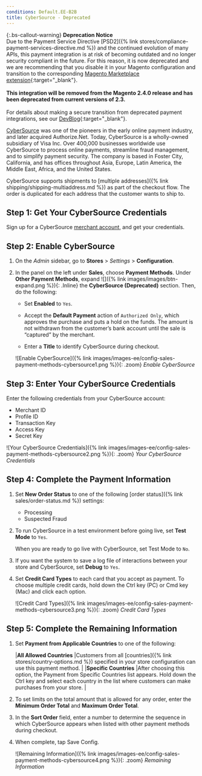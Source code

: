 ```yaml
---
conditions: Default.EE-B2B
title: CyberSource - Deprecated
---
```


{:.bs-callout-warning}
**Deprecation Notice** <br/>
Due to the Payment Service Directive [PSD2]({% link stores/compliance-payment-services-directive.md %}) and the continued evolution of many APIs, this payment integration is at risk of becoming outdated and no longer security compliant in the future. For this reason, it is now deprecated and we are recommending that you disable it in your Magento configuration and transition to the corresponding [Magento Marketplace extension](https://marketplace.magento.com/catalogsearch/result/?q=cybersource#q=cybersource&idx=m2_cloud_prod_default_products&p=0&nR%5Bvisibility_search%5D%5B%3D%5D%5B0%5D=1){:target="_blank"}.<br/><br/>
**This integration will be removed from the Magento 2.4.0 release and has been deprecated from current versions of 2.3.**<br/><br/>
For details about making a secure transition from deprecated payment integrations, see our [DevBlog](https://community.magento.com/t5/Magento-DevBlog/Deprecation-of-Magento-core-payment-integrations/ba-p/426445){:target="_blank"}.

[CyberSource][1] was one of the pioneers in the early online payment industry, and later acquired Authorize.Net. Today, CyberSource is a wholly-owned subsidiary of Visa Inc. Over 400,000 businesses worldwide use CyberSource to process online payments, streamline fraud management, and to simplify payment security. The company is based in Foster City, California, and has offices throughout Asia, Europe, Latin America, the Middle East, Africa, and the United States.

CyberSource supports shipments to [multiple addresses]({% link shipping/shipping-multiaddress.md %}) as part of the checkout flow. The order is duplicated for each address that the customer wants to ship to.

## Step 1: Get Your CyberSource Credentials

Sign up for a CyberSource [merchant account][2], and get your credentials.

## Step 2: Enable CyberSource

1. On the _Admin_ sidebar, go to **Stores** > _Settings_ > **Configuration**.

1. In the panel on the left under **Sales**, choose **Payment Methods**. Under **Other Payment Methods**, expand ![]({% link images/images/btn-expand.png %}){: .Inline} the **CyberSource (Deprecated)** section. Then, do the following:

   - Set **Enabled** to `Yes`.

   - Accept the **Default Payment** action of `Authorized Only`, which approves the purchase and puts a hold on the funds. The amount is not withdrawn from the customer’s bank account until the sale is “captured” by the merchant.

   - Enter a **Title** to identify CyberSource during checkout.

   ![Enable CyberSource]({% link images/images-ee/config-sales-payment-methods-cybersource1.png %}){: .zoom}
   _Enable CyberSource_

## Step 3: Enter Your CyberSource Credentials

Enter the following credentials from your CyberSource account:

- Merchant ID
- Profile ID
- Transaction Key
- Access Key
- Secret Key

![Your CyberSource Credentials]({% link images/images-ee/config-sales-payment-methods-cybersource2.png %}){: .zoom}
_Your CyberSource Credentials_

## Step 4: Complete the Payment Information

1. Set **New Order Status** to one of the following [order status]({% link sales/order-status.md %}) settings:

   - Processing
   - Suspected Fraud

1. To run CyberSource in a test environment before going live, set **Test Mode** to `Yes`.

   When you are ready to go live with CyberSource, set Test Mode to `No`.

1. If you want the system to save a log file of interactions between your store and CyberSource, set **Debug** to `Yes`.

1. Set **Credit Card Types** to each card that you accept as payment. To choose multiple credit cards, hold down the Ctrl key (PC) or Cmd key (Mac) and click each option.

   ![Credit Card Types]({% link images/images-ee/config-sales-payment-methods-cybersource3.png %}){: .zoom}
   _Credit Card Types_

## Step 5: Complete the Remaining Information

1. Set **Payment from Applicable Countries** to one of the following:

     |**All Allowed Countries** |Customers from all [countries]({% link stores/country-options.md %}) specified in your store configuration can use this payment method. |
     |**Specific Countries** |After choosing this option, the Payment from Specific Countries list appears. Hold down the Ctrl key and select each country in the list where customers can make purchases from your store. |

1. To set limits on the total amount that is allowed for any order, enter the **Minimum Order Total** and **Maximum Order Total**.

1. In the **Sort Order** field, enter a number to determine the sequence in which CyberSource appears when listed with other payment methods during checkout.

1. When complete, tap <span class="btn">Save Config</span>.

   ![Remaining Information]({% link images/images-ee/config-sales-payment-methods-cybersource4.png %}){: .zoom}
   _Remaining Information_

[1]: http://www.cybersource.com/
[2]: http://www.cybersource.com/solutions/merchant/